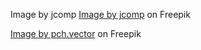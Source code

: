 
Image by jcomp
<a href="https://www.freepik.com/free-vector/freelancer-working-laptop-her-house_11879394.htm#query=working&position=18&from_view=search&track=sph">Image by jcomp</a> on Freepik

<a href="https://www.freepik.com/free-vector/man-sitting-globe-sending-emails_18554427.htm#query=web%20globe&position=2&from_view=author">Image by pch.vector</a> on Freepik